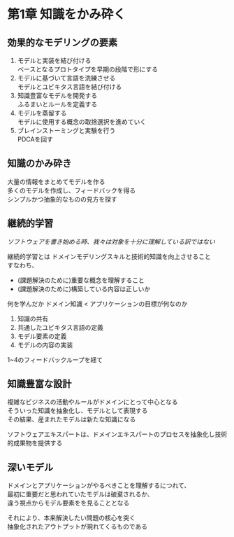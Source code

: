 # 第1章 知識をかみ砕く

## 効果的なモデリングの要素

1. モデルと実装を結び付ける  
ベースとなるプロトタイプを早期の段階で形にする
2. モデルに基づいて言語を洗練させる  
モデルとユビキタス言語を結び付ける
3. 知識豊富なモデルを開発する  
ふるまいとルールを定義する
4. モデルを蒸留する  
モデルに使用する概念の取捨選択を進めていく
5. ブレインストーミングと実験を行う  
PDCAを回す

## 知識のかみ砕き

大量の情報をまとめてモデルを作る  
多くのモデルを作成し、フィードバックを得る  
シンプルかつ抽象的なものの見方を探す  

## 継続的学習

*ソフトウェアを書き始める時、我々は対象を十分に理解している訳ではない*  

継続的学習とは
ドメインモデリングスキルと技術的知識を向上させること  
すなわち、
* (課題解決のために)重要な概念を理解すること
* (課題解決のために)構築している内容は正しいか

何を学んだか
ドメイン知識 < アプリケーションの目標が何なのか

1. 知識の共有
2. 共通したユビキタス言語の定義
3. モデル要素の定義
4. モデルの内容の実装

1~4のフィードバックループを経て

## 知識豊富な設計

複雑なビジネスの活動やルールがドメインにとって中心となる    
そういった知識を抽象化し、モデルとして表現する  
その結果、産まれたモデルは新たな知識になる  
    
ソフトウェアエキスパートは、ドメインエキスパートのプロセスを抽象化し技術的成果物を提供する  

## 深いモデル

ドメインとアプリケーションがやるべきことを理解するにつれて、  
最初に重要だと思われていたモデルは破棄されるか、  
違う視点からモデル要素をを見ることとなる  

それにより、本来解決したい問題の核心を突く  
抽象化されたアウトプットが現れてくるものである  
